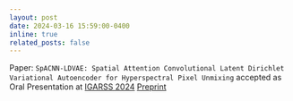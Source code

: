 ```yaml
---
layout: post
date: 2024-03-16 15:59:00-0400
inline: true
related_posts: false
---
```


Paper: `SpACNN-LDVAE: Spatial Attention Convolutional Latent Dirichlet Variational Autoencoder for Hyperspectral Pixel Unmixing` accepted  as Oral Presentation at [IGARSS 2024](https://www.2024.ieeeigarss.org/) [Preprint](https://arxiv.org/abs/2311.10701)
